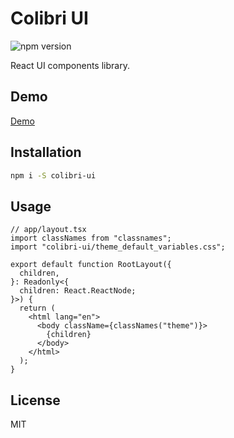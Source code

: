 # Colibri UI

![npm version](https://img.shields.io/npm/v/colibri-ui.svg?style=flat)

React UI components library.

## Demo

[Demo](https://godfreyd.github.io/colibri-ui)

## Installation

```sh
npm i -S colibri-ui
```

## Usage

```tsx
// app/layout.tsx
import classNames from "classnames";
import "colibri-ui/theme_default_variables.css";

export default function RootLayout({
  children,
}: Readonly<{
  children: React.ReactNode;
}>) {
  return (
    <html lang="en">
      <body className={classNames("theme")}>
        {children}
      </body>
    </html>
  );
}
```

## License

MIT